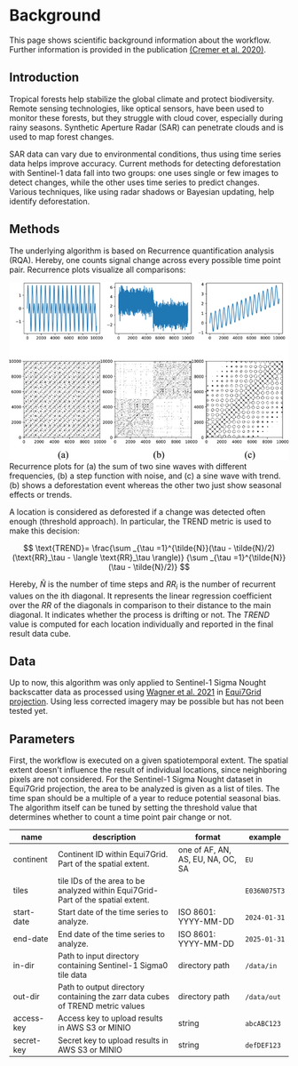 # Background

This page shows scientific background information about the workflow.
Further information is provided in the publication [(Cremer et al. 2020)](https://doi.org/10.1109/JSTARS.2020.3019333).

## Introduction

Tropical forests help stabilize the global climate and protect biodiversity.
Remote sensing technologies, like optical sensors, have been used to monitor these forests, but they struggle with cloud cover, especially during rainy seasons.
Synthetic Aperture Radar (SAR) can penetrate clouds and is used to map forest changes.

SAR data can vary due to environmental conditions, thus using time series data helps improve accuracy.
Current methods for detecting deforestation with Sentinel-1 data fall into two groups: one uses single or few images to detect changes, while the other uses time series to predict changes.
Various techniques, like using radar shadows or Bayesian updating, help identify deforestation.

## Methods

The underlying algorithm is based on Recurrence quantification analysis (RQA).
Hereby, one counts signal change across every possible time point pair.
Recurrence plots visualize all comparisons:

![](public/assets/creme1-3019333-large.gif)
Recurrence plots for (a) the sum of two sine waves with different frequencies, (b) a step function with noise, and (c) a sine wave with trend. (b) shows a deforestation event whereas the other two just show seasonal effects or trends.

A location is considered as deforested if a change was detected often enough (threshold approach).
In particular, the TREND metric is used to make this decision:

$$
\text{TREND}= \frac{\sum _{\tau =1}^{\tilde{N}}(\tau - \tilde{N}/2)(\text{RR}_\tau - \langle \text{RR}_\tau \rangle)}
{\sum _{\tau =1}^{\tilde{N}}(\tau - \tilde{N}/2)}
$$

Hereby, $\tilde{N}$ is the number of time steps and $RR_i$ is the number of recurrent values on the ith diagonal.
It represents the linear regression coefficient over the $RR$ of the diagonals in comparison to their distance to the main diagonal.
It indicates whether the process is drifting or not.
The $TREND$ value is computed for each location individually and reported in the final result data cube.

## Data

Up to now, this algorithm was only applied to Sentinel-1 Sigma Nought backscatter data as processed using [Wagner et al. 2021](https://www.mdpi.com/2072-4292/13/22/4622) in [Equi7Grid projection](https://github.com/TUW-GEO/Equi7Grid).
Using less corrected imagery may be possible but has not been tested yet.

## Parameters

First, the workflow is executed on a given spatiotemporal extent.
The spatial extent doesn't influence the result of individual locations, since neighboring pixels are not considered.
For the Sentinel-1 Sigma Nought dataset in Equi7Grid projection, the area to be analyzed is given as a list of tiles.
The time span should be a multiple of a year to reduce potential seasonal bias.
The algorithm itself can be tuned by setting the threshold value that determines whether to count a time point pair change or not.

| name       | description                                                                       | format                            | example      |
| ---------- | --------------------------------------------------------------------------------- | --------------------------------- | ------------ |
| continent  | Continent ID within Equi7Grid. Part of the spatial extent.                        | one of AF, AN, AS, EU, NA, OC, SA | `EU`         |
| tiles      | tile IDs of the area to be analyzed within Equi7Grid- Part of the spatial extent. |                                   | `E036N075T3` |
| start-date | Start date of the time series to analyze.                                         | ISO 8601: YYYY-MM-DD              | `2024-01-31` |
| end-date   | End date of the time series to analyze.                                           | ISO 8601: YYYY-MM-DD              | `2025-01-31` |
| in-dir     | Path to input directory containing Sentinel-1 Sigma0 tile data                    | directory path                    | `/data/in`   |
| out-dir    | Path to output directory containing the zarr data cubes of TREND metric values    | directory path                    | `/data/out`  |
| access-key | Access key to upload results in AWS S3 or MINIO                                   | string                            | `abcABC123`  |
| secret-key | Secret key to upload results in AWS S3 or MINIO                                   | string                            | `defDEF123`  |
